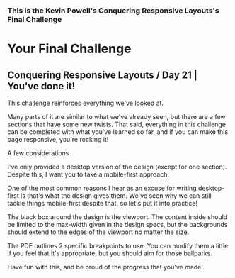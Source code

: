 ### This is the Kevin Powell's Conquering Responsive Layouts's Final Challenge

# Your Final Challenge

## Conquering Responsive Layouts / Day 21 | You've done it!

This challenge reinforces everything we've looked at.

Many parts of it are similar to what we've already seen, but there are a few sections that have some new twists. 
That said, everything in this challenge can be completed with what you've learned so far, 
and if you can make this page responsive, you're rocking it!

A few considerations

I've only provided a desktop version of the design (except for one section). 
Despite this, I want you to take a mobile-first approach.

One of the most common reasons I hear as an excuse for writing desktop-first is that's what the design gives them. 
We've seen why we can still tackle things mobile-first despite that, so let's put it into practice!

The black box around the design is the viewport. 
The content inside should be limited to the max-width given in the design specs, 
but the backgrounds should extend to the edges of the viewport no matter the size.

The PDF outlines 2 specific breakpoints to use. 
You can modify them a little if you feel that it's appropriate, but you should aim for those ballparks.

Have fun with this, and be proud of the progress that you've made!